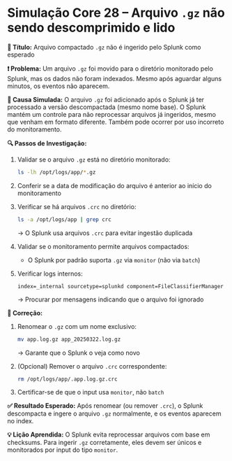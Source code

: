 # Simulação Core 28 – Arquivo `.gz` não sendo descomprimido e lido

**🔹 Título:** Arquivo compactado `.gz` não é ingerido pelo Splunk como esperado

**❗ Problema:**
Um arquivo `.gz` foi movido para o diretório monitorado pelo Splunk, mas os dados não foram indexados. Mesmo após aguardar alguns minutos, os eventos não aparecem.

**🧪 Causa Simulada:**
O arquivo `.gz` foi adicionado após o Splunk já ter processado a versão descompactada (mesmo nome base). O Splunk mantém um controle para não reprocessar arquivos já ingeridos, mesmo que venham em formato diferente. Também pode ocorrer por uso incorreto do monitoramento.

**🔍 Passos de Investigação:**
1. Validar se o arquivo `.gz` está no diretório monitorado:
   ```bash
   ls -lh /opt/logs/app/*.gz
   ```

2. Conferir se a data de modificação do arquivo é anterior ao início do monitoramento

3. Verificar se há arquivos `.crc` no diretório:
   ```bash
   ls -a /opt/logs/app | grep crc
   ```
   → O Splunk usa arquivos `.crc` para evitar ingestão duplicada

4. Validar se o monitoramento permite arquivos compactados:
   - O Splunk por padrão suporta `.gz` via `monitor` (não via `batch`)

5. Verificar logs internos:
   ```spl
   index=_internal sourcetype=splunkd component=FileClassifierManager
   ```
   → Procurar por mensagens indicando que o arquivo foi ignorado

**🔧 Correção:**
1. Renomear o `.gz` com um nome exclusivo:
   ```bash
   mv app.log.gz app_20250322.log.gz
   ```
   → Garante que o Splunk o veja como novo

2. (Opcional) Remover o arquivo `.crc` correspondente:
   ```bash
   rm /opt/logs/app/.app.log.gz.crc
   ```

3. Certificar-se de que o input usa `monitor`, não `batch`

**✅ Resultado Esperado:**
Após renomear (ou remover `.crc`), o Splunk descompacta e ingere o arquivo `.gz` normalmente, e os eventos aparecem no index.

**💡 Lição Aprendida:**
O Splunk evita reprocessar arquivos com base em checksums. Para ingerir `.gz` corretamente, eles devem ser únicos e monitorados por input do tipo `monitor`.


